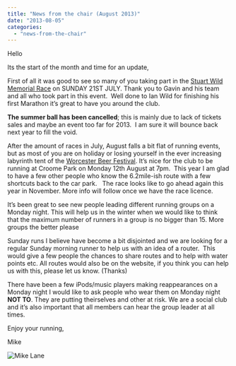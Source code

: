 ```yaml
---
title: "News from the chair (August 2013)"
date: "2013-08-05"
categories: 
  - "news-from-the-chair"
---
```


Hello

Its the start of the month and time for an update,

First of all it was good to see so many of you taking part in the [Stuart Wild Memorial Race](https://bpj.org.uk/race-report-stuart-wild-memorial-race/ "Race Report: Stuart Wild Memorial Race") on SUNDAY 21ST JULY. Thank you to Gavin and his team and all who took part in this event.  Well done to Ian Wild for finishing his first Marathon it’s great to have you around the club.

**The summer ball has been cancelled**; this is mainly due to lack of tickets sales and maybe an event too far for 2013.  I am sure it will bounce back next year to fill the void.

After the amount of races in July, August falls a bit flat of running events, but as most of you are on holiday or losing yourself in the ever increasing labyrinth tent of the [Worcester Beer Festival](http://worcesterbeerfest.org.uk/). It’s nice for the club to be running at Croome Park on Monday 12th August at 7pm.  This year I am glad to have a few other people who know the 6.2mile-ish route with a few shortcuts back to the car park.   The race looks like to go ahead again this year in November. More info will follow once we have the race licence.

It’s been great to see new people leading different running groups on a Monday night. This will help us in the winter when we would like to think that the maximum number of runners in a group is no bigger than 15. More groups the better please

Sunday runs I believe have become a bit disjointed and we are looking for a regular Sunday morning runner to help us with an idea of a router.  This would give a few people the chances to share routes and to help with water points etc. All routes would also be on the website, if you think you can help us with this, please let us know. (Thanks)

There have been a few iPods/music players making reappearances on a Monday night I would like to ask people who wear them on Monday night **NOT TO**. They are putting theirselves and other at risk. We are a social club and it’s also important that all members can hear the group leader at all times.

Enjoy your running,

Mike

![Mike Lane](https://bpj.org.uk/wp-content/uploads/2012/05/committee-mike-lane.jpg)
